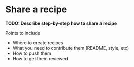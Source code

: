 # Share a recipe

**TODO: Describe step-by-step how to share a recipe**

Points to include
- Where to create recipes
- What you need to contribute them (README, style, etc)
- How to push them
- How to get them reviewed